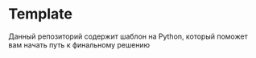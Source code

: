 # Template
Данный репозиторий содержит шаблон на Python, который поможет вам начать путь к финальному решению
